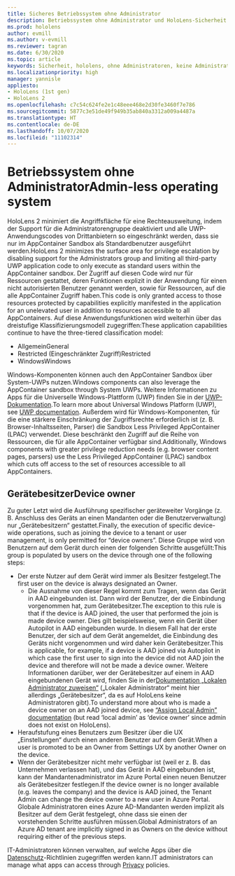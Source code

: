 ```yaml
---
title: Sicheres Betriebssystem ohne Administrator
description: Betriebssystem ohne Administrator und HoloLens-Sicherheit
ms.prod: hololens
author: evmill
ms.author: v-evmill
ms.reviewer: tagran
ms.date: 6/30/2020
ms.topic: article
keywords: Sicherheit, hololens, ohne Administratoren, keine Administratoren, Betriebssystem, Betriebssystem ohne Administratoren, Administrator-Betriebssystem, administratorloses Betriebssystem, hololens 2, hololens2 Sicherheit,
ms.localizationpriority: high
manager: yannisle
appliesto:
- HoloLens (1st gen)
- HoloLens 2
ms.openlocfilehash: c7c54c624fe2e1c48eee468e2d30fe3460f7e786
ms.sourcegitcommit: 5877c3e51de49f949b35ab840a3312a009a4487a
ms.translationtype: HT
ms.contentlocale: de-DE
ms.lasthandoff: 10/07/2020
ms.locfileid: "11102314"
---
```

# <span data-ttu-id="cd854-104">Betriebssystem ohne Administrator</span><span class="sxs-lookup"><span data-stu-id="cd854-104">Admin-less operating system</span></span>

<span data-ttu-id="cd854-105">HoloLens 2 minimiert die Angriffsfläche für eine Rechteausweitung, indem der Support für die Administratorengruppe deaktiviert und alle UWP-Anwendungscodes von Drittanbietern so eingeschränkt werden, dass sie nur im AppContainer Sandbox als Standardbenutzer ausgeführt werden.</span><span class="sxs-lookup"><span data-stu-id="cd854-105">HoloLens 2 minimizes the surface area for privilege escalation by disabling support for the Administrators group and limiting all third-party UWP application code to only execute as standard users within the AppContainer sandbox.</span></span> <span data-ttu-id="cd854-106">Der Zugriff auf diesen Code wird nur für Ressourcen gestattet, deren Funktionen explizit in der Anwendung für einen nicht autorisierten Benutzer genannt werden, sowie für Ressourcen, auf die alle AppContainer Zugriff haben.</span><span class="sxs-lookup"><span data-stu-id="cd854-106">This code is only granted access to those resources protected by capabilities explicitly manifested in the application for an unelevated user in addition to resources accessible to all AppContainers.</span></span>
<span data-ttu-id="cd854-107">Auf diese Anwendungsfunktionen wird weiterhin über das dreistufige Klassifizierungsmodell zugegriffen:</span><span class="sxs-lookup"><span data-stu-id="cd854-107">These application capabilities continue to have the three-tiered classification model:</span></span>
  * <span data-ttu-id="cd854-108">Allgemein</span><span class="sxs-lookup"><span data-stu-id="cd854-108">General</span></span>
  * <span data-ttu-id="cd854-109">Restricted (Eingeschränkter Zugriff)</span><span class="sxs-lookup"><span data-stu-id="cd854-109">Restricted</span></span>
  * <span data-ttu-id="cd854-110">Windows</span><span class="sxs-lookup"><span data-stu-id="cd854-110">Windows</span></span>

<span data-ttu-id="cd854-111">Windows-Komponenten können auch den AppContainer Sandbox über System-UWPs nutzen.</span><span class="sxs-lookup"><span data-stu-id="cd854-111">Windows components can also leverage the AppContainer sandbox through System UWPs.</span></span> <span data-ttu-id="cd854-112">Weitere Informationen zu Apps für die Universelle Windows-Plattform (UWP) finden Sie in der [UWP-Dokumentation](https://docs.microsoft.com/windows/uwp/).</span><span class="sxs-lookup"><span data-stu-id="cd854-112">To learn more about Universal Windows Platform (UWP), see [UWP documentation](https://docs.microsoft.com/windows/uwp/).</span></span> <span data-ttu-id="cd854-113">Außerdem wird für Windows-Komponenten, für die eine stärkere Einschränkung der Zugriffsrechte erforderlich ist (z. B. Browser-Inhaltsseiten, Parser) die Sandbox Less Privileged AppContainer (LPAC) verwendet. Diese beschränkt den Zugriff auf die Reihe von Ressourcen, die für alle AppContainer verfügbar sind.</span><span class="sxs-lookup"><span data-stu-id="cd854-113">Additionally, Windows components with greater privilege reduction needs (e.g. browser content pages, parsers) use the Less Privileged AppContainer (LPAC) sandbox which cuts off access to the set of resources accessible to all AppContainers.</span></span>

## <span data-ttu-id="cd854-114">Gerätebesitzer</span><span class="sxs-lookup"><span data-stu-id="cd854-114">Device owner</span></span>

<span data-ttu-id="cd854-115">Zu guter Letzt wird die Ausführung spezifischer geräteweiter Vorgänge (z. B. Anschluss des Geräts an einen Mandanten oder die Benutzerverwaltung) nur „Gerätebesitzern“ gestattet.</span><span class="sxs-lookup"><span data-stu-id="cd854-115">Finally, the execution of specific device-wide operations, such as joining the device to a tenant or user management, is only permitted for “device owners”.</span></span> <span data-ttu-id="cd854-116">Diese Gruppe wird von Benutzern auf dem Gerät durch einen der folgenden Schritte ausgefüllt:</span><span class="sxs-lookup"><span data-stu-id="cd854-116">This group is populated by users on the device through one of the following steps:</span></span>
  * <span data-ttu-id="cd854-117">Der erste Nutzer auf dem Gerät wird immer als Besitzer festgelegt.</span><span class="sxs-lookup"><span data-stu-id="cd854-117">The first user on the device is always designated an Owner.</span></span> 
    * <span data-ttu-id="cd854-118">Die Ausnahme von dieser Regel kommt zum Tragen, wenn das Gerät in AAD eingebunden ist. Dann wird der Benutzer, der die Einbindung vorgenommen hat, zum Gerätebesitzer.</span><span class="sxs-lookup"><span data-stu-id="cd854-118">The exception to this rule is that if the device is AAD joined, the user that performed the join is made device owner.</span></span> <span data-ttu-id="cd854-119">Dies gilt beispielsweise, wenn ein Gerät über Autopilot in AAD eingebunden wurde. In diesem Fall hat der erste Benutzer, der sich auf dem Gerät angemeldet, die Einbindung des Geräts nicht vorgenommen und wird daher kein Gerätebesitzer.</span><span class="sxs-lookup"><span data-stu-id="cd854-119">This is applicable, for example, if a device is AAD joined via Autopilot in which case the first user to sign into the device did not AAD join the device and therefore will not be made a device owner.</span></span> <span data-ttu-id="cd854-120">Weitere Informationen darüber, wer der Gerätebesitzer auf einem in AAD eingebundenen Gerät wird, finden Sie in der[Dokumentation „Lokalen Administrator zuweisen“](https://docs.microsoft.com/azure/active-directory/devices/assign-local-admin) („Lokaler Administrator“ meint hier allerdings „Gerätebesitzer“, da es auf HoloLens keine Administratoren gibt).</span><span class="sxs-lookup"><span data-stu-id="cd854-120">To understand more about who is made a device owner on an AAD joined device, see [“Assign Local Admin” documentation](https://docs.microsoft.com/azure/active-directory/devices/assign-local-admin) (but read ‘local admin’ as ‘device owner’ since admin does not exist on HoloLens).</span></span>
  * <span data-ttu-id="cd854-121">Heraufstufung eines Benutzers zum Besitzer über die UX „Einstellungen“ durch einen anderen Benutzer auf dem Gerät.</span><span class="sxs-lookup"><span data-stu-id="cd854-121">When a user is promoted to be an Owner from Settings UX by another Owner on the device.</span></span>
  * <span data-ttu-id="cd854-122">Wenn der Gerätebesitzer nicht mehr verfügbar ist (weil er z. B. das Unternehmen verlassen hat), und das Gerät in AAD eingebunden ist, kann der Mandantenadministrator im Azure Portal einen neuen Benutzer als Gerätebesitzer festlegen.</span><span class="sxs-lookup"><span data-stu-id="cd854-122">If the device owner is no longer available (e.g. leaves the company) and the device is AAD joined, the Tenant Admin can change the device owner to a new user in Azure Portal.</span></span>
<span data-ttu-id="cd854-123">Globale Administratoren eines Azure AD-Mandanten werden implizit als Besitzer auf dem Gerät festgelegt, ohne dass sie einen der vorstehenden Schritte ausführen müssen.</span><span class="sxs-lookup"><span data-stu-id="cd854-123">Global Administrators of an Azure AD tenant are implicitly signed in as Owners on the device without requiring either of the previous steps.</span></span> 

<span data-ttu-id="cd854-124">IT-Administratoren können verwalten, auf welche Apps über die [Datenschutz](https://docs.microsoft.com/windows/client-management/mdm/policy-csp-privacy)-Richtlinien zugegriffen werden kann.</span><span class="sxs-lookup"><span data-stu-id="cd854-124">IT administrators can manage what apps can access through [Privacy](https://docs.microsoft.com/windows/client-management/mdm/policy-csp-privacy) policies.</span></span> 
